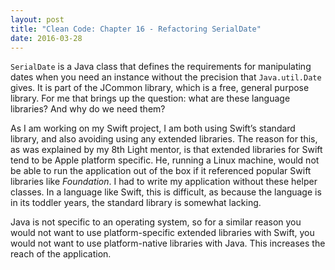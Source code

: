 ```yaml
---
layout: post
title: "Clean Code: Chapter 16 - Refactoring SerialDate"
date: 2016-03-28
---
```


`SerialDate` is a Java class that defines the requirements for manipulating dates when you need an instance without the precision that `Java.util.Date` gives. It is part of the JCommon library, which is a free, general purpose library. For me that brings up the question: what are these language libraries? And why do we need them?

As I am working on my Swift project, I am both using Swift’s standard library, and also avoiding using any extended libraries. The reason for this, as was explained by my 8th Light mentor, is that extended libraries for Swift tend to be Apple platform specific. He, running a Linux machine, would not be able to run the application out of the box if it referenced popular Swift libraries like *Foundation*. I had to write my application without these helper classes. In a language like Swift, this is difficult, as because the language is in its toddler years, the standard library is somewhat lacking. 

Java is not specific to an operating system, so for a similar reason you would not want to use platform-specific extended libraries with Swift, you would not want to use platform-native libraries with Java. This increases the reach of the application.